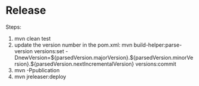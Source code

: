 # Release

Steps:
1. mvn clean test
2. update the version number in the pom.xml: mvn build-helper:parse-version versions:set -DnewVersion=\${parsedVersion.majorVersion}.\${parsedVersion.minorVersion}.\${parsedVersion.nextIncrementalVersion} versions:commit
3. mvn -Ppublication
4. mvn jreleaser:deploy
